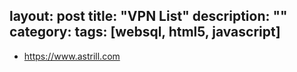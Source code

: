 layout: post
title: "VPN List"
description: ""
category:
tags: [websql, html5, javascript]
---

- <https://www.astrill.com>
